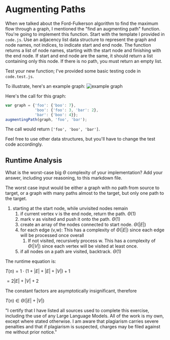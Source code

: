 # Augmenting Paths

When we talked about the Ford-Fulkerson algorithm to find the maximum flow
through a graph, I mentioned the "find an augmenting path" function. You're
going to implement this function. Start with the template I provided in
`code.js`. Use an adjacency list data structure to represent the graph and node
names, not indices, to indicate start and end node. The function returns a list
of node names, starting with the start node and finishing with the end node. If
start and end node are the same, it should return a list containing only this
node. If there is no path, you must return an empty list.

Test your new function; I've provided some basic testing code in `code.test.js`.

To illustrate, here's an example graph:
![example graph](graph.png)

Here's the call for this graph:

```javascript
var graph = {'foo': {'boo': 7},
             'boo': {'foo': 3, 'bar': 2},
             'bar': {'boo': 4}};
augmentingPath(graph, 'foo', 'bar');
```

The call would return `['foo', 'boo', 'bar']`.

Feel free to use other data structures, but you'll have to change the test code
accordingly.

## Runtime Analysis

What is the worst-case big $\Theta$ complexity of your implementation? Add your
answer, including your reasoning, to this markdown file.

The worst case input would be either a graph with no path from source to target, or a graph with many paths almost to the target, but only one path to the target.

1.  starting at the start node, while unvisited nodes remain
	1.  if current vertex  v  is the end node, return the path. $\Theta(1)$  
	2. mark v as visited and push it onto the path. $\Theta(1)$
    3. create an array of the nodes connected to start node. $\Theta(|E|)$
	4. for each edge  (v,w): This has a complexity of $\Theta(|E|)$ since each edge will be processed once overall
		1. If not visited, recursively process w. This has a complexity of  $\Theta(|V|)$ since each vertex will be visited at least once.
	5. if all nodes on a path are visited, backtrack. $\Theta(1)$


The runtime equation is:

$T(n) = 1 \cdot (1 + |E| + |E| + |V|) + 1$

$= 2|E| + |V| + 2$

The constant factors are asymptotically insignificant, therefore

$T(n)\in\Theta(|E|+|V|)$

"I certify that I have listed all sources used to complete this exercise,
including the use of any Large Language Models. All of the work is my own, except
where stated otherwise. I am aware that plagiarism carries severe penalties and
that if plagiarism is suspected, charges may be filed against me without prior
notice."